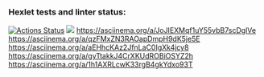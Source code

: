 ### Hexlet tests and linter status:
[![Actions Status](https://github.com/ABADDON213/frontend-project-44/workflows/hexlet-check/badge.svg)](https://github.com/ABADDON213/frontend-project-44/actions)
<a href="https://codeclimate.com/github/ABADDON213/frontend-project-44/maintainability"><img src="https://api.codeclimate.com/v1/badges/74852b46f3166dd45bf0/maintainability" /></a>
https://asciinema.org/a/JoJIEXMqf1uY55vbB7scDglVe 
https://asciinema.org/a/qzFMxZN3RAOapDmpH9dK5je5E
https://asciinema.org/a/aEHhcKAz2JfnLaC0IgXk4jcy8
https://asciinema.org/a/gyTtakkJ4CrXKUdROBiOSYZ2h
https://asciinema.org/a/1h1AXRLcwK33rgB4gkYdxo93T